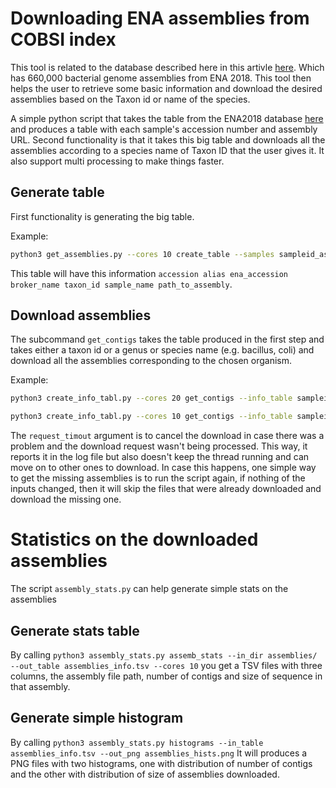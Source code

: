 # Downloading ENA assemblies from COBSI index
This tool is related to the database described here in this artivle [here](https://www.ebi.ac.uk/about/news/press-releases/bacterial-genomic-data). Which has 660,000 bacterial genome assemblies from ENA 2018. This tool then helps the user to retrieve some basic information and download the desired assemblies based on the Taxon id or name of the species.

A simple python script that takes the table from the ENA2018 database [here](http://ftp.ebi.ac.uk/pub/databases/ENA2018-bacteria-661k/sampleid_assembly_paths.txt) and produces a table with each sample's accession number and assembly URL. Second functionality is that it takes this big table and downloads all the assemblies according to a species name of Taxon ID that the user gives it. It also support multi processing to make things faster.

## Generate table
First functionality is generating the big table.

Example:
```bash
python3 get_assemblies.py --cores 10 create_table --samples sampleid_assembly_paths.txt --output_table sampleid_assembly_table.tsv
```

This table will have this information `accession alias ena_accession broker_name taxon_id sample_name path_to_assembly`.


## Download assemblies
The subcommand `get_contigs` takes the table produced in the first step and takes either a taxon id or a genus or species name (e.g. bacillus, coli) and download all the assemblies corresponding to the chosen organism.

Example:
```bash
python3 create_info_tabl.py --cores 20 get_contigs --info_table sampleid_assembly_table.tsv --taxon_id 1392 --output_dir assemblies_id_1392/ --request_timeout 15 > log.txt

python3 create_info_tabl.py --cores 10 get_contigs --info_table sampleid_assembly_table.tsv --org_name bacillus --output_dir assemblies_bacillus/ > log.txt
```

The `request_timout` argument is to cancel the download in case there was a problem and the download request wasn't being processed. This way, it reports it in the log file but also doesn't keep the thread running and can move on to other ones to download. In case this happens, one simple way to get the missing assemblies is to run the script again, if nothing of the inputs changed, then it will skip the files that were already downloaded and download the missing one.


# Statistics on the downloaded assemblies
The script `assembly_stats.py` can help generate simple stats on the assemblies

## Generate stats table
By calling `python3 assembly_stats.py assemb_stats --in_dir assemblies/ --out_table assemblies_info.tsv --cores 10` you get a TSV files with three columns, the assembly file path, number of contigs and size of sequence in that assembly.

## Generate simple histogram
By calling `python3 assembly_stats.py histograms --in_table assemblies_info.tsv --out_png assemblies_hists.png` It will produces a PNG files with two histograms, one with distribution of number of contigs and the other with distribution of size of assemblies downloaded.
